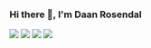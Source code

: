 ### Hi there 👋, I'm Daan Rosendal

[![](https://img.shields.io/badge/resume-lightblue?&style=for-the-badge)](https://daanrosendal.com/resumes/Resume_DaanRosendal.pdf)
[![](https://img.shields.io/badge/linkedin-%230077B5.svg?&style=for-the-badge&logo=linkedin&logoColor=white)](https://www.linkedin.com/in/daanrosendal)
[![](https://img.shields.io/badge/mail-0078D4?style=for-the-badge&logo=microsoft-outlook&logoColor=white)](mailto:daanrosendal@outlook.com)
[![](https://img.shields.io/badge/portfolio-lightblue?&style=for-the-badge)](https://daanrosendal.com/portfolio)

<!---
### GitHub Stats
<a href="https://github.com/DaanRosendal?tab=repositories">
  <img title="DaanRosendal's Github Stats" alt="DaanRosendal's Github Stats" src="https://github-readme-stats.vercel.app/api?username=DaanRosendal&theme=dark&show_icons=true&count_private=true&hide_title=true&include_all_commits=true&hide_rank=true&bg_color=00000000&show=reviews,prs_merged,prs_merged_percentage&hide=stars" />
</a>

### LeetCode Stats
<a href="https://leetcode.com/DaanRosendal">
  <img title="Daan Rosendal's LeetCode Stats" alt="Daan Rosendal's LeetCode Stats" src="https://leetcode.card.workers.dev/?username=DaanRosendal&border=0.5&style=auto&font=Baloo%202&width=498&r=0" />
</a>
-->
